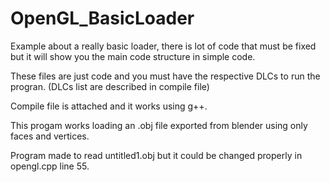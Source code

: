 # OpenGL_BasicLoader
Example about a really basic loader, there is lot of code that must be fixed but it will show you the main code structure in simple code.

These files are just code and you must have the respective DLCs to run the progran. (DLCs list are described in compile file)

Compile file is attached and it works using g++.

This progam works loading an .obj file exported from blender using only faces and vertices.

Program made to read untitled1.obj but it could be changed properly in opengl.cpp line 55.
